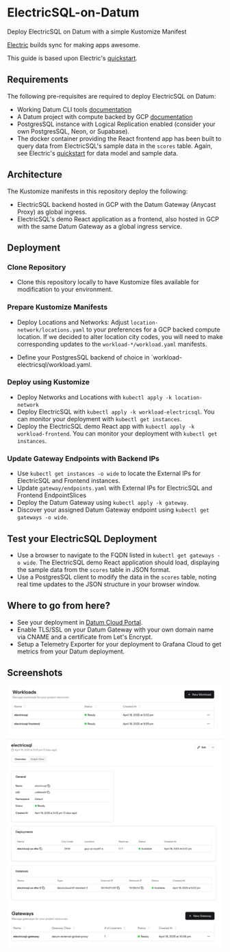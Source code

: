 # ElectricSQL-on-Datum
Deploy ElectricSQL on Datum with a simple Kustomize Manifest

[Electric](https://electric-sql.com/) builds sync for making apps awesome.

This guide is based upon Electric's [quickstart](https://electric-sql.com/docs/quickstart).

## Requirements

The following pre-requisites are required to deploy ElectricSQL on Datum:

- Working Datum CLI tools [documentation](https://docs.datum.net/docs/tasks/tools/)
- A Datum project with compute backed by GCP [documentation](https://docs.datum.net/docs/tasks/create-project/)
- PostgresSQL instance with Logical Replication enabled (consider your own PostgresSQL, Neon, or Supabase). 
- The docker container providing the React frontend app has been built to query data from ElectricSQL's sample data in the `scores` table. Again, see Electric's [quickstart](https://electric-sql.com/docs/quickstart) for data model and sample data.

## Architecture

The Kustomize manifests in this repository deploy the following:

- ElectricSQL backend hosted in GCP with the Datum Gateway (Anycast Proxy) as global ingress.
- ElectricSQL's demo React application as a frontend, also hosted in GCP with the same Datum Gateway as a global ingress service.

## Deployment

### Clone Repository

- Clone this repository locally to have Kustomize files available for modification to your environment.

### Prepare Kustomize Manifests

- Deploy Locations and Networks: Adjust `location-network/locations.yaml` to your preferences for a GCP backed compute location. If we decided to alter location city codes, you will need to make corresponding updates to the `workload-*/workload.yaml` manifests.

- Define your PostgresSQL backend of choice in `workload-electricsql/workload.yaml. 

### Deploy using Kustomize

- Deploy Networks and Locations with `kubectl apply -k location-network`
- Deploy ElectricSQL with `kubectl apply -k workload-electricsql`. You can monitor your deployment with `kubectl get instances`.
- Deploy the ElectricSQL demo React app with `kubectl apply -k workload-frontend`. You can monitor your deployment with `kubectl get instances`.

### Update Gateway Endpoints with Backend IPs

- Use `kubectl get instances -o wide` to locate the External IPs for ElectricSQL and Frontend instances.
- Update `gateway/endpoints.yaml` with External IPs for ElectricSQL and Frontend EndpointSlices
- Deploy the Datum Gateway using `kubectl apply -k gateway`.
- Discover your assigned Datum Gateway endpoint using `kubectl get gateways -o wide`.

## Test your ElectricSQL Deployment

- Use a browser to navigate to the FQDN listed in `kubectl get gateways -o wide`. The ElectricSQL demo React application should load, displaying the sample data from the `scores` table in JSON format.
- Use a PostgresSQL client to modify the data in the `scores` table, noting real time updates to the JSON structure in your browser window.

## Where to go from here?

- See your deployment in [Datum Cloud Portal](https://cloud.datum.net/login).
- Enable TLS/SSL on your Datum Gateway with your own domain name via CNAME and a certificate from Let's Encrypt.
- Setup a Telemetry Exporter for your deployment to Grafana Cloud to get metrics from your Datum deployment. 

## Screenshots

![Datum Workloads](screenshots/datum-cloud-workloads.png)
![Datum Workload Details](screenshots/datum-cloud-workload-electricsql.png)
![Datum Gateways](screenshots/datum-cloud-gateways.png)